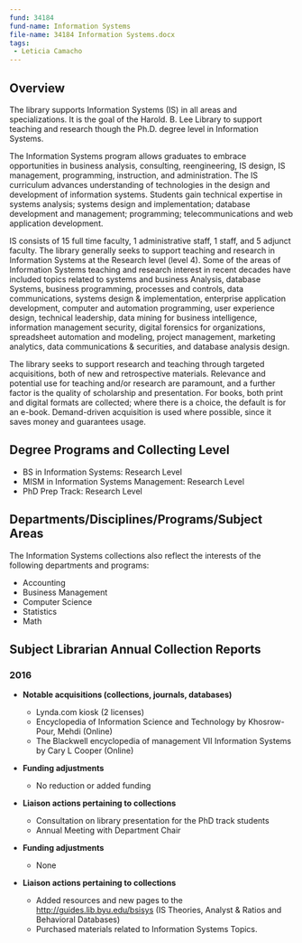 ```yaml
---
fund: 34184
fund-name: Information Systems
file-name: 34184 Information Systems.docx
tags:
 - Leticia Camacho
---
```


## Overview

The library supports Information Systems (IS) in all areas and specializations. It is the goal of the Harold. B. Lee Library to support teaching and research though the Ph.D. degree level in Information Systems.

The Information Systems program allows graduates to embrace opportunities in business analysis, consulting, reengineering, IS design, IS management, programming, instruction, and administration.  The IS curriculum advances understanding of technologies in the design and development of information systems. Students gain technical expertise in systems analysis; systems design and implementation; database development and management; programming; telecommunications and web application development.

IS consists of 15 full time faculty, 1 administrative staff, 1 staff, and 5 adjunct faculty.  The library generally seeks to support teaching and research in Information Systems at the Research level (level 4).  Some of the areas of Information Systems teaching and research interest in recent decades have included topics related to systems and business Analysis, database Systems, business programming, processes and controls, data communications, systems design & implementation, enterprise application development, computer and automation programming, user experience design, technical leadership, data mining for business intelligence, information management security,  digital forensics for organizations, spreadsheet automation and modeling, project management, marketing analytics, data communications & securities, and database analysis design.

The library seeks to support research and teaching through targeted acquisitions, both of new and retrospective materials.  Relevance and potential use for teaching and/or research are paramount, and a further factor is the quality of scholarship and presentation.  For books, both print and digital formats are collected; where there is a choice, the default is for an e-book. Demand-driven acquisition is used where possible, since it saves money and guarantees usage.

## Degree Programs and Collecting Level

- BS in Information Systems: Research Level
- MISM in Information Systems Management: Research Level
- PhD Prep Track: Research Level

## Departments/<wbr>Disciplines/<wbr>Programs/<wbr>Subject Areas

The Information Systems collections also reflect the interests of the following departments and programs:

- Accounting
- Business Management
- Computer Science
- Statistics
- Math

## Subject Librarian Annual Collection Reports

### 2016

- **Notable acquisitions (collections, journals, databases)**
    - Lynda.com kiosk (2 licenses)
    - Encyclopedia of Information Science and Technology by Khosrow-Pour, Mehdi (Online)
    - The Blackwell encyclopedia of management VII Information Systems by Cary L Cooper (Online)

- **Funding adjustments**
    - No reduction or added funding

- **Liaison actions pertaining to collections**
    - Consultation on library presentation for the PhD track students
    - Annual Meeting with Department Chair

- **Funding adjustments**
    - None

- **Liaison actions pertaining to collections**
    - Added resources and new pages to the http://guides.lib.byu.edu/bsisys (IS Theories, Analyst & Ratios and Behavioral Databases)
    - Purchased materials related to Information Systems Topics.
